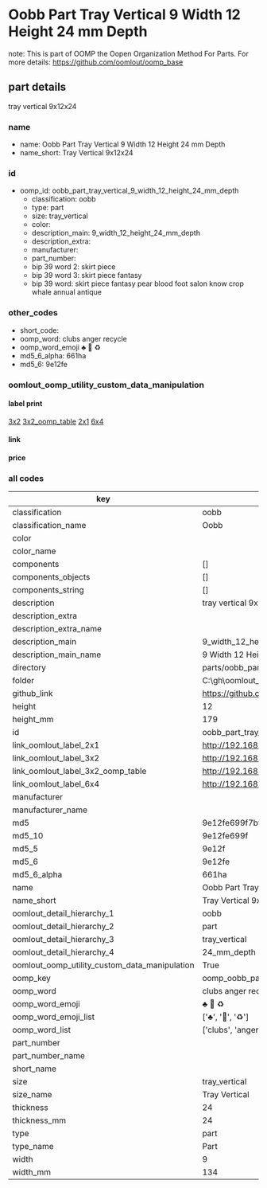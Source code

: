 # Oobb Part Tray Vertical 9 Width 12 Height 24 mm Depth  

note: This is part of OOMP the Oopen Organization Method For Parts. For more details: https://github.com/oomlout/oomp_base

##  part details
  



tray vertical 9x12x24



### name
* name: Oobb Part Tray Vertical 9 Width 12 Height 24 mm Depth
* name_short: Tray Vertical 9x12x24 
### id
* oomp_id: oobb_part_tray_vertical_9_width_12_height_24_mm_depth
  * classification: oobb
  * type: part
  * size: tray_vertical
  * color: 
  * description_main: 9_width_12_height_24_mm_depth
  * description_extra: 
  * manufacturer: 
  * part_number: 
  * bip 39 word 2: skirt piece
  * bip 39 word 3: skirt piece fantasy
  * bip 39 word: skirt piece fantasy pear blood foot salon know crop whale annual antique

### other_codes
* short_code: 
* oomp_word: clubs anger recycle
* oomp_word_emoji :clubs: :anger: :recycle:
* md5_6_alpha: 661ha
* md5_6: 9e12fe






### oomlout_oomp_utility_custom_data_manipulation
#### label print
[3x2](http://192.168.1.245:1112/?label=oomp%20661ha)
[3x2_oomp_table](http://192.168.1.108:1112/?label=oomp%20661ha)
[2x1](http://192.168.1.242:1112/?label=oomp%20661ha)
[6x4](http://192.168.1.55:1112/?label=oomp%20661ha)    

#### link

                              

#### price







### all codes 
| key | value |  
| --- | --- |  
| classification | oobb |  
| classification_name | Oobb |  
| color |  |  
| color_name |  |  
| components | [] |  
| components_objects | [] |  
| components_string | [] |  
| description | tray vertical 9x12x24 |  
| description_extra |  |  
| description_extra_name |  |  
| description_main | 9_width_12_height_24_mm_depth |  
| description_main_name | 9 Width 12 Height 24 mm Depth |  
| directory | parts/oobb_part_tray_vertical_9_width_12_height_24_mm_depth |  
| folder | C:\gh\oomlout_oobb_version_4_generated_parts\parts\oobb_part_tray_vertical_9_width_12_height_24_mm_depth |  
| github_link | https://github.com/oomlout/oomlout_oomp_part_src/tree/main/parts/oobb_part_tray_vertical_9_width_12_height_24_mm_depth |  
| height | 12 |  
| height_mm | 179 |  
| id | oobb_part_tray_vertical_9_width_12_height_24_mm_depth |  
| link_oomlout_label_2x1 | http://192.168.1.242:1112/?label=oomp%20661ha |  
| link_oomlout_label_3x2 | http://192.168.1.245:1112/?label=oomp%20661ha |  
| link_oomlout_label_3x2_oomp_table | http://192.168.1.108:1112/?label=oomp%20661ha |  
| link_oomlout_label_6x4 | http://192.168.1.55:1112/?label=oomp%20661ha |  
| manufacturer |  |  
| manufacturer_name |  |  
| md5 | 9e12fe699f7bf7d16b8bfa20a6291e55 |  
| md5_10 | 9e12fe699f |  
| md5_5 | 9e12f |  
| md5_6 | 9e12fe |  
| md5_6_alpha | 661ha |  
| name | Oobb Part Tray Vertical 9 Width 12 Height 24 mm Depth |  
| name_short | Tray Vertical 9x12x24  |  
| oomlout_detail_hierarchy_1 | oobb |  
| oomlout_detail_hierarchy_2 | part |  
| oomlout_detail_hierarchy_3 | tray_vertical |  
| oomlout_detail_hierarchy_4 | 24_mm_depth |  
| oomlout_oomp_utility_custom_data_manipulation | True |  
| oomp_key | oomp_oobb_part_tray_vertical_9_width_12_height_24_mm_depth |  
| oomp_word | clubs anger recycle |  
| oomp_word_emoji | :clubs: :anger: :recycle: |  
| oomp_word_emoji_list | [':clubs:', ':anger:', ':recycle:'] |  
| oomp_word_list | ['clubs', 'anger', 'recycle'] |  
| part_number |  |  
| part_number_name |  |  
| short_name |  |  
| size | tray_vertical |  
| size_name | Tray Vertical |  
| thickness | 24 |  
| thickness_mm | 24 |  
| type | part |  
| type_name | Part |  
| width | 9 |  
| width_mm | 134 |  
